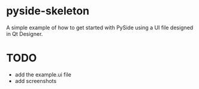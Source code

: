 # pyside-skeleton

A simple example of how to get started with PySide using a UI file
designed in Qt Designer.

# TODO

- add the example.ui file
- add screenshots

